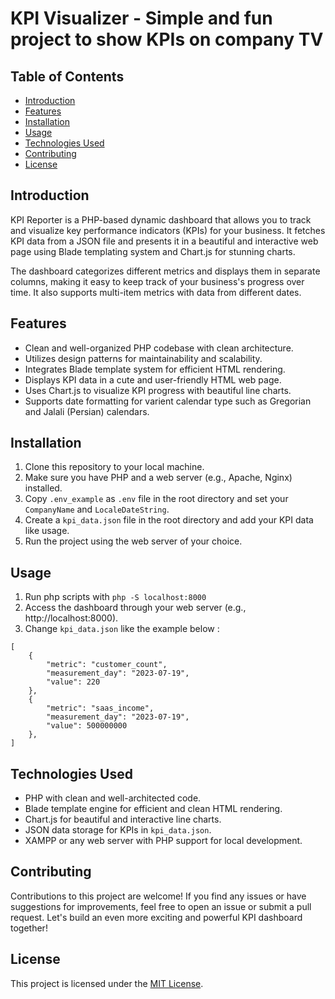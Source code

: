 # KPI Visualizer - Simple and fun project to show KPIs on company TV

## Table of Contents
- [Introduction](#introduction)
- [Features](#features)
- [Installation](#installation)
- [Usage](#usage)
- [Technologies Used](#technologies-used)
- [Contributing](#contributing)
- [License](#license)

## Introduction

KPI Reporter is a PHP-based dynamic dashboard that allows you to track and visualize key performance indicators (KPIs) for your business. It fetches KPI data from a JSON file and presents it in a beautiful and interactive web page using Blade templating system and Chart.js for stunning charts.

The dashboard categorizes different metrics and displays them in separate columns, making it easy to keep track of your business's progress over time. It also supports multi-item metrics with data from different dates.

## Features

- Clean and well-organized PHP codebase with clean architecture.
- Utilizes design patterns for maintainability and scalability.
- Integrates Blade template system for efficient HTML rendering.
- Displays KPI data in a cute and user-friendly HTML web page.
- Uses Chart.js to visualize KPI progress with beautiful line charts.
- Supports date formatting for varient calendar type such as Gregorian and Jalali (Persian) calendars.

## Installation

1. Clone this repository to your local machine.
2. Make sure you have PHP and a web server (e.g., Apache, Nginx) installed.
3. Copy `.env_example` as `.env` file in the root directory and set your `CompanyName` and `LocaleDateString`.
4. Create a `kpi_data.json` file in the root directory and add your KPI data like usage.
5. Run the project using the web server of your choice.

## Usage

1. Run php scripts with `php -S localhost:8000`
2. Access the dashboard through your web server (e.g., http://localhost:8000).
3. Change `kpi_data.json` like the example below :
```
[
    {
        "metric": "customer_count",
        "measurement_day": "2023-07-19",
        "value": 220
    },
    {
        "metric": "saas_income",
        "measurement_day": "2023-07-19",
        "value": 500000000
    },
]
```

## Technologies Used

- PHP with clean and well-architected code.
- Blade template engine for efficient and clean HTML rendering.
- Chart.js for beautiful and interactive line charts.
- JSON data storage for KPIs in `kpi_data.json`.
- XAMPP or any web server with PHP support for local development.

## Contributing

Contributions to this project are welcome! If you find any issues or have suggestions for improvements, feel free to open an issue or submit a pull request. Let's build an even more exciting and powerful KPI dashboard together!

## License

This project is licensed under the [MIT License](LICENSE.md).

